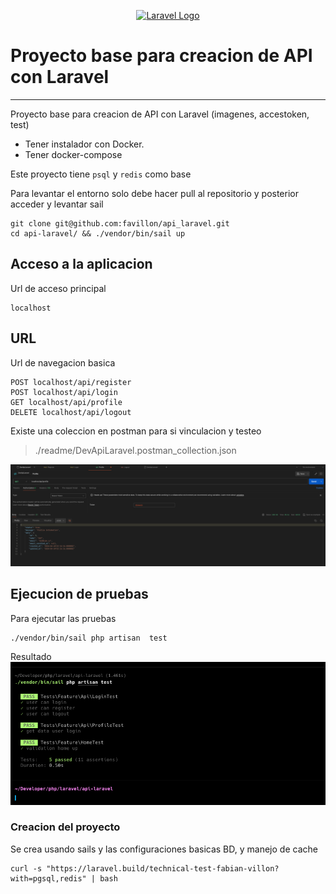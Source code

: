 <p align="center">
    <a href="https://favillon.site" target="_blank">
        <img src="https://raw.githubusercontent.com/laravel/art/master/logo-lockup/5%20SVG/2%20CMYK/1%20Full%20Color/laravel-logolockup-cmyk-red.svg" width="400" alt="Laravel Logo">
    </a>
</p>

# Proyecto base para creacion de API con Laravel
***

Proyecto base para creacion de API con Laravel (imagenes, accestoken, test)
- Tener instalador con Docker.
- Tener docker-compose

Este proyecto tiene  `psql` y `redis` como base

Para levantar el entorno solo debe hacer pull al repositorio y posterior  acceder y levantar sail 

```shell
git clone git@github.com:favillon/api_laravel.git
cd api-laravel/ && ./vendor/bin/sail up
```

## Acceso a la aplicacion 

Url de acceso principal
```
localhost
```

## URL 
Url de navegacion basica

```
POST localhost/api/register
POST localhost/api/login
GET localhost/api/profile
DELETE localhost/api/logout
```

Existe una coleccion en postman para si vinculacion y testeo 
> ./readme/DevApiLaravel.postman_collection.json

![Test](./readme/img/postman.png)

## Ejecucion de pruebas

Para ejecutar las pruebas 
```shell
./vendor/bin/sail php artisan  test
```
Resultado
![Test](./readme/img/test.png)



### Creacion del proyecto

Se crea usando sails y las configuraciones basicas BD, y manejo de cache

```shell
curl -s "https://laravel.build/technical-test-fabian-villon?with=pgsql,redis" | bash
```